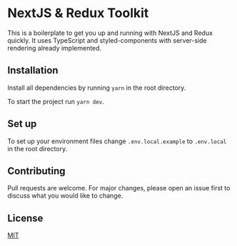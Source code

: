 # NextJS & Redux Toolkit

This is a boilerplate to get you up and running with NextJS and Redux quickly. It uses TypeScript and styled-components with server-side rendering already implemented. 

## Installation

Install all dependencies by running `yarn` in the root directory.

To start the project run `yarn dev`.

## Set up
To set up your environment files change `.env.local.example` to `.env.local` in the root directory.

## Contributing
Pull requests are welcome. For major changes, please open an issue first to discuss what you would like to change.

## License
[MIT](https://choosealicense.com/licenses/mit/)